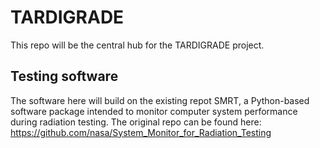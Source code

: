 # TARDIGRADE

This repo will be the central hub for the TARDIGRADE project.

## Testing software

The software here will build on the existing repot SMRT, a Python-based software package intended to monitor computer system performance during radiation testing. The original repo can be found here: https://github.com/nasa/System_Monitor_for_Radiation_Testing
